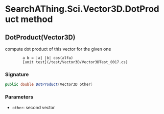 # SearchAThing.Sci.Vector3D.DotProduct method
## DotProduct(Vector3D)
compute dot product of this vector for the given one
            
            a b = |a| |b| cos(alfa)
            [unit test](/test/Vector3D/Vector3DTest_0017.cs)

### Signature
```csharp
public double DotProduct(Vector3D other)
```
### Parameters
- `other`: second vector

